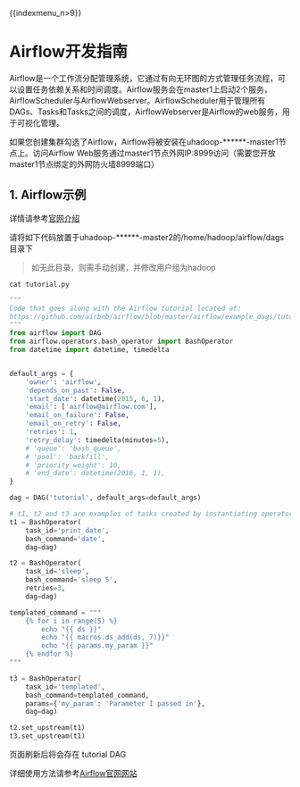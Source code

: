 {{indexmenu_n>9}}

# Airflow开发指南

Airflow是一个工作流分配管理系统，它通过有向无环图的方式管理任务流程，可以设置任务依赖关系和时间调度。Airflow服务会在master1上启动2个服务，AirflowScheduler与AirflowWebserver。AirflowScheduler用于管理所有DAGs、Tasks和Tasks之间的调度，AirflowWebserver是Airflow的web服务，用于可视化管理。

如果您创建集群勾选了Airflow，Airflow将被安装在uhadoop-\*\*\*\*\*\*-master1节点上。访问Airflow
Web服务通过master1节点外网IP:8999访问（需要您开放master1节点绑定的外网防火墙8999端口）

## 1. Airflow示例

详情请参考[官网介绍](http://pythonhosted.org/airflow/tutorial.html)

请将如下代码放置于uhadoop-\*\*\*\*\*\*-master2的/home/hadoop/airflow/dags目录下

> 如无此目录，则需手动创建，并修改用户组为hadoop

```
cat tutorial.py
```

``` python
"""
Code that goes along with the Airflow tutorial located at:
https://github.com/airbnb/airflow/blob/master/airflow/example_dags/tutorial.py
"""
from airflow import DAG
from airflow.operators.bash_operator import BashOperator
from datetime import datetime, timedelta


default_args = {
    'owner': 'airflow',
    'depends_on_past': False,
    'start_date': datetime(2015, 6, 1),
    'email': ['airflow@airflow.com'],
    'email_on_failure': False,
    'email_on_retry': False,
    'retries': 1,
    'retry_delay': timedelta(minutes=5),
    # 'queue': 'bash_queue',
    # 'pool': 'backfill',
    # 'priority_weight': 10,
    # 'end_date': datetime(2016, 1, 1),
}

dag = DAG('tutorial', default_args=default_args)

# t1, t2 and t3 are examples of tasks created by instantiating operators
t1 = BashOperator(
    task_id='print_date',
    bash_command='date',
    dag=dag)

t2 = BashOperator(
    task_id='sleep',
    bash_command='sleep 5',
    retries=3,
    dag=dag)

templated_command = """
    {% for i in range(5) %}
        echo "{{ ds }}"
        echo "{{ macros.ds_add(ds, 7)}}"
        echo "{{ params.my_param }}"
    {% endfor %}
"""

t3 = BashOperator(
    task_id='templated',
    bash_command=templated_command,
    params={'my_param': 'Parameter I passed in'},
    dag=dag)

t2.set_upstream(t1)
t3.set_upstream(t1)
```

页面刷新后将会存在 tutorial DAG

详细使用方法请参考[Airflow官网网站](http://pythonhosted.org/airflow/)
